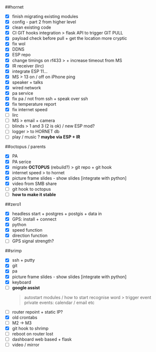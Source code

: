 ##hornet
- [x] finish migrating existing modules
- [x] config - part 2 from higher level
- [x] clean existing code
- [x] CI GIT hooks integration > flask API to trigger GIT PULL
- [x] payload check before pull + get the location more cryptic
- [x] fix wol
- [x] DDNS
- [x] ESP repo
- [x] change timings on rf433 > + increase timeout from MS
- [x] IR receiver (lirc)
- [x] integrate ESP 11...
- [x] MS > 13 on / off on iPhone ping
- [x] speaker + talks
- [x] wired network
- [x] pa service
- [x] fix pa / not from ssh + speak over ssh
- [x] fix temperature report
- [x] fix internet speed
- [ ] lirc
- [ ] MS > email + camera
- [ ] blinds > 1 and 3 (2 is ok) / new ESP mod?
- [ ] logger > to HORNET db
- [ ] play / music ? __maybe via ESP + IR__

##octopus / parents
- [x] PA
- [x] PA serice
- [x] migrate **OCTOPUS** (rebuild?) > git repo + git hook
- [x] internet speed > to hornet
- [x] picture frame slides - show slides [integrate with python]
- [x] video from SMB share
- [ ] git hook to octopus
- [ ] **how to make it stable**

##zero1
- [x] headless start + postgres + postgis + data in
- [x] GPS: install + connect
- [x] python
- [x] speed function
- [x] direction function
- [ ] GPS signal strength?

##srimp
- [x] ssh + putty
- [x] git
- [x] pa
- [x] picture frame slides - show slides [integrate with python]
- [x] keyboard
- [ ] **google assist**
    > autostart
    > modules / how to start
    > recognise word > trigger event
    > private events: calendar / email etc
- [ ] router repoint + static IP?
- [x] old crontabs
- [ ] M2 -> M3
- [x] git hook to shrimp
- [ ] reboot on router lost
- [ ] dashboard web based + flask
- [ ] video / mirror

